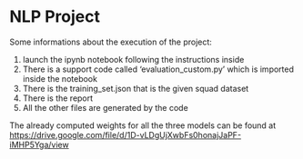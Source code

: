 # NLP Project

Some informations about the execution of the project:
1. launch the ipynb notebook following the instructions inside
2. There is a support code called ‘evaluation_custom.py’ which is imported inside the notebook
3. There is the training_set.json that is the given squad dataset
4. There is the report
5. All the other files are generated by the code

The already computed weights for all the three models can be found at https://drive.google.com/file/d/1D-vLDgUjXwbFs0honajJaPF-iMHP5Yga/view
